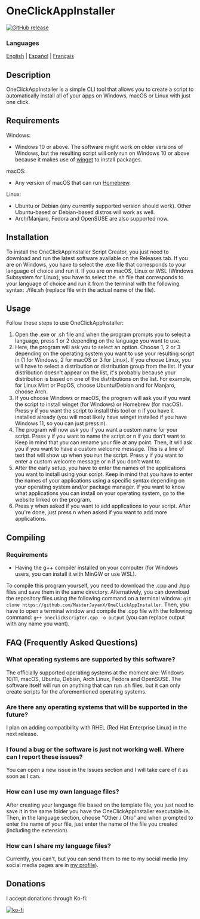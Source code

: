 # OneClickAppInstaller
[![GitHub release](https://img.shields.io/github/v/release/MasterJayanX/OneClickAppInstaller.svg)](https://github.com/MasterJayanX/OneClickAppInstaller/releases)
### Languages
[English](https://github.com/MasterJayanX/OneClickAppInstaller/blob/main/README.md) | [Español](https://github.com/MasterJayanX/OneClickAppInstaller/blob/main/README_ES.md) | [Français](https://github.com/MasterJayanX/OneClickAppInstaller/blob/main/README_FR.md)
## Description
OneClickAppInstaller is a simple CLI tool that allows you to create a script to automatically install all of your apps on Windows, macOS or Linux with just one click.
## Requirements
Windows:

- Windows 10 or above. The software might work on older versions of Windows, but the resulting script will only run on Windows 10 or above because it makes use of [winget](https://github.com/microsoft/winget-cli "winget") to install packages.

macOS:

- Any version of macOS that can run [Homebrew](https://github.com/Homebrew/brew).

Linux:

- Ubuntu or Debian (any currently supported version should work). Other Ubuntu-based or Debian-based distros will work as well.
- Arch/Manjaro, Fedora and OpenSUSE are also supported now.

## Installation
To install the OneClickAppInstaller Script Creator, you just need to download and run the latest software available on the Releases tab. If you are on Windows, you have to select the .exe file that corresponds to your language of choice and run it. If you are on macOS, Linux or WSL (Windows Subsystem for Linux), you have to select the .sh file that corresponds to your language of choice and run it from the terminal with the following syntax: ./file.sh (replace file with the actual name of the file).

## Usage
Follow these steps to use OneClickAppInstaller:
1. Open the .exe or .sh file and when the program prompts you to select a language, press 1 or 2 depending on the language you want to use.
2. Here, the program will ask you to select an option. Choose 1, 2 or 3 depending on the operating system you want to use your resulting script in (1 for Windows, 2 for macOS or 3 for Linux). If you choose Linux, you will have to select a distribution or distribution group from the list. If your distribution doesn't appear on the list, it's probably because your distribution is based on one of the distributions on the list. For example, for Linux Mint or PopOS, choose Ubuntu/Debian and for Manjaro, choose Arch.
3. If you choose Windows or macOS, the program will ask you if you want the script to install winget (for Windows) or Homebrew (for macOS). Press y if you want the script to install this tool or n if you have it installed already (you will most likely have winget installed if you have Windows 11, so you can just press n).
4. The program will now ask you if you want a custom name for your script. Press y if you want to name the script or n if you don't want to. Keep in mind that you can rename your file at any point. Then, it will ask you if you want to have a custom welcome message. This is a line of text that will show up when you run the script. Press y if you want to enter a custom welcome message or n if you don't want to.
5. After the early setup, you have to enter the names of the applications you want to install using your script. Keep in mind that you have to enter the names of your applications using a specific syntax depending on your operating system and/or package manager. If you want to know what applications you can install on your operating system, go to the website linked on the program.
6. Press y when asked if you want to add applications to your script. After you're done, just press n when asked if you want to add more applications.

## Compiling
### Requirements
- Having the g++ compiler installed on your computer (for Windows users, you can install it with MinGW or use WSL).

To compile this program yourself, you need to download the .cpp and .hpp files and save them in the same directory. Alternatively, you can download the repository files using the following command on a terminal window: `git clone https://github.com/MasterJayanX/OneClickAppInstaller`. 
Then, you have to open a terminal window and compile the .cpp file with the following command: `g++ oneclickscripter.cpp -o output` (you can replace output with any name you want).

## FAQ (Frequently Asked Questions)
### What operating systems are supported by this software?
The officially supported operating systems at the moment are: Windows 10/11, macOS, Ubuntu, Debian, Arch Linux, Fedora and OpenSUSE. The software itself will run on anything that can run .sh files, but it can only create scripts for the aforementioned operating systems.
### Are there any operating systems that will be supported in the future?
I plan on adding compatibility with RHEL (Red Hat Enterprise Linux) in the next release.
### I found a bug or the software is just not working well. Where can I report these issues?
You can open a new issue in the Issues section and I will take care of it as soon as I can.
### How can I use my own language files?
After creating your language file based on the template file, you just need to save it in the same folder you have the OneClickAppInstaller executable in. Then, in the language section, choose "Other / Otro" and when prompted to enter the name of your file, just enter the name of the file you created (including the extension).
### How can I share my language files?
Currently, you can't, but you can send them to me to my social media (my social media pages are in [my profile](https://github.com/MasterJayanX)).

## Donations
I accept donations through Ko-fi:

[![ko-fi](https://ko-fi.com/img/githubbutton_sm.svg)](https://ko-fi.com/D1D37FMC3)
